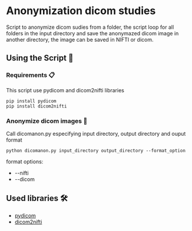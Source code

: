 # Anonymization dicom studies

Script to anonymize dicom sudies from a folder, the script loop for all folders in the input directory and  save the anonymazed dicom image  in another directory, the image can be saved in NIFTI or dicom.

## Using the Script 🚀

### Requirements 📋

This script use pydicom and dicom2nifti libraries

```
pip install pydicom
pip install dicom2nifti
```

### Anonymize dicom images 🔧

Call dicomanon.py especifying input directory, output directory and ouput format

```
python dicomanon.py input_directory output_directory --format_option
```

format options:
* --nifti
* --dicom



## Used libraries 🛠️

* [pydicom](https://github.com/pydicom/pydicom)
* [dicom2nifti](https://github.com/icometrix/dicom2nifti/tree/master/scripts/)

